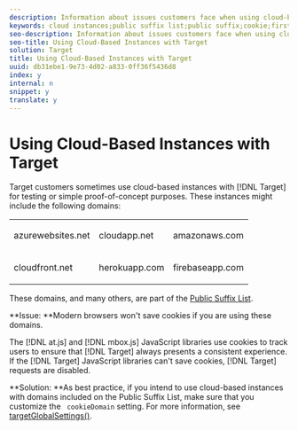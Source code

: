```yaml
---
description: Information about issues customers face when using cloud-based instances to test Adobe Target.
keywords: cloud instances;public suffix list;public suffix;cookie;first-party cookie;1st-party cookie;azurewebsites.net;cloudapp.net;amazonaws.com;cloudfront.net;herokuapp.com;firebaseapp.com;targetGlobalSettings;cookieDomain
seo-description: Information about issues customers face when using cloud-based instances to test Adobe Target.
seo-title: Using Cloud-Based Instances with Target
solution: Target
title: Using Cloud-Based Instances with Target
uuid: db31ebe1-9e73-4d02-a833-0ff36f5436d8
index: y
internal: n
snippet: y
translate: y
---
```


# Using Cloud-Based Instances with Target

Target customers sometimes use cloud-based instances with [!DNL  Target] for testing or simple proof-of-concept purposes. These instances might include the following domains: 

<table id="simpletable_9C9D8225552A483F958D0F4AF7CEA31A"> 
 <tr class="strow">
  <td class="stentry"> <p>azurewebsites.net </p></td>
  <td class="stentry"> <p>cloudapp.net </p></td>
  <td class="stentry"> <p>amazonaws.com </p></td> 
 </tr> 
 <tr class="strow">
  <td class="stentry"> <p>cloudfront.net </p></td>
  <td class="stentry"> <p>herokuapp.com </p></td>
  <td class="stentry"> <p>firebaseapp.com </p></td> 
 </tr> 
</table>

These domains, and many others, are part of the [ Public Suffix List](https://publicsuffix.org/list/public_suffix_list.dat). 

**Issue: **Modern browsers won't save cookies if you are using these domains. 

The [!DNL  at.js] and [!DNL  mbox.js] JavaScript libraries use cookies to track users to ensure that [!DNL  Target] always presents a consistent experience. If the [!DNL  Target] JavaScript libraries can't save cookies, [!DNL  Target] requests are disabled. 

**Solution: **As best practice, if you intend to use cloud-based instances with domains included on the Public Suffix List, make sure that you customize the ` cookieDomain` setting. For more information, see [ targetGlobalSettings()](../../c_seting_up_target/c_implementing_target/c_target-atjs-implementation/cmp_at.js_Functions.md#concept_8DACBC47ABDE4279BB102B42609FE506). 
